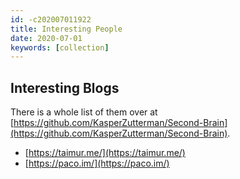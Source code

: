 ```yaml
---
id: -c202007011922
title: Interesting People
date: 2020-07-01
keywords: [collection]
---
```


## Interesting Blogs

There is a whole list of them over at [https://github.com/KasperZutterman/Second-Brain](https://github.com/KasperZutterman/Second-Brain).

- [https://taimur.me/](https://taimur.me/)
- [https://paco.im/](https://paco.im/)